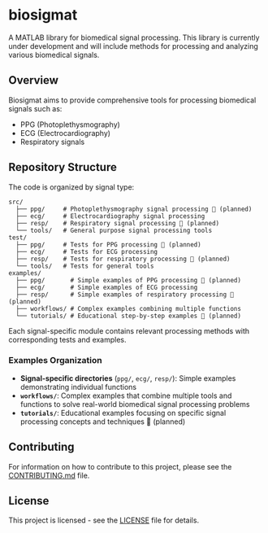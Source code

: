 # biosigmat

A MATLAB library for biomedical signal processing. This library is currently under development and will include methods for processing and analyzing various biomedical signals.

## Overview

Biosigmat aims to provide comprehensive tools for processing biomedical signals such as:
- PPG (Photoplethysmography)
- ECG (Electrocardiography)
- Respiratory signals

## Repository Structure

The code is organized by signal type:
```
src/
  ├── ppg/     # Photoplethysmography signal processing 🚧 (planned)
  ├── ecg/     # Electrocardiography signal processing
  ├── resp/    # Respiratory signal processing 🚧 (planned)
  └── tools/   # General purpose signal processing tools
test/
  ├── ppg/     # Tests for PPG processing 🚧 (planned)
  ├── ecg/     # Tests for ECG processing
  ├── resp/    # Tests for respiratory processing 🚧 (planned)
  └── tools/   # Tests for general tools
examples/
  ├── ppg/       # Simple examples of PPG processing 🚧 (planned)
  ├── ecg/       # Simple examples of ECG processing
  ├── resp/      # Simple examples of respiratory processing 🚧 (planned)
  ├── workflows/ # Complex examples combining multiple functions
  └── tutorials/ # Educational step-by-step examples 🚧 (planned)
```

Each signal-specific module contains relevant processing methods with corresponding tests and examples.

### Examples Organization

- **Signal-specific directories** (`ppg/`, `ecg/`, `resp/`): Simple examples demonstrating individual functions
- **`workflows/`**: Complex examples that combine multiple tools and functions to solve real-world biomedical signal processing problems
- **`tutorials/`**: Educational examples focusing on specific signal processing concepts and techniques 🚧 (planned)

## Contributing

For information on how to contribute to this project, please see the [CONTRIBUTING.md](CONTRIBUTING.md) file.

## License

This project is licensed - see the [LICENSE](LICENSE) file for details.
